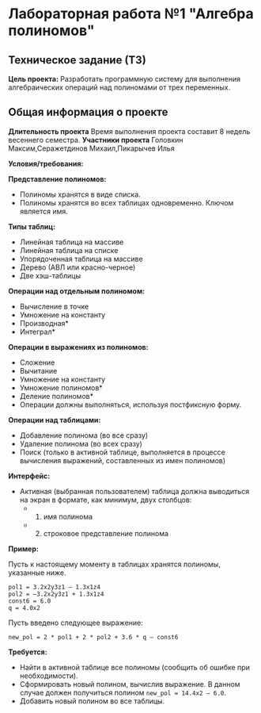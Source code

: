 # Лабораторная работа №1 "Алгебра полиномов"

## Техническое задание (ТЗ)

**Цель проекта:** Разработать программную систему для выполнения алгебраических операций над полиномами от трех переменных.

## Общая информация о проекте
**Длительность проекта**
Время выполнения проекта составит 8 недель весеннего семестра.
**Участники проекта**
Головкин Максим,Серажетдинов Михаил,Пикарычев Илья

**Условия/требования:**

**Представление полиномов:**
- Полиномы хранятся в виде списка.
- Полиномы хранятся во всех таблицах одновременно. Ключом является имя.

**Типы таблиц:**
- Линейная таблица на массиве
- Линейная таблица на списке
- Упорядоченная таблица на массиве
- Дерево (АВЛ или красно-черное)
- Две хэш-таблицы

**Операции над отдельным полиномом:**
- Вычисление в точке
- Умножение на константу
- Производная*
- Интеграл*

**Операции в выражениях из полиномов:**
- Сложение
- Вычитание
- Умножение на константу
- Умножение полиномов*
- Деление полиномов*
- Операции должны выполняться, используя постфиксную форму.

**Операции над таблицами:**
- Добавление полинома (во все сразу)
- Удаление полинома (во всех сразу)
- Поиск (только в активной таблице, выполняется в процессе вычисления выражений, составленных из имен полиномов)

**Интерфейс:**
- Активная (выбранная пользователем) таблица должна выводиться на экран в формате, как минимум, двух столбцов:
  - 1) имя полинома
  - 2) строковое представление полинома

**Пример:**

Пусть к настоящему моменту в таблицах хранятся полиномы, указанные ниже.
```
pol1 = 3.2x2y3z1 – 1.3x1z4
pol2 = –3.2x2y3z1 + 1.3x1z4
const6 = 6.0
q = 4.0x2
```

Пусть введено следующее выражение:
```
new_pol = 2 * pol1 + 2 * pol2 + 3.6 * q – const6
```

**Требуется:**

- Найти в активной таблице все полиномы (сообщить об ошибке при необходимости).
- Сформировать новый полином, вычислив выражение. В данном случае должен получиться полином `new_pol = 14.4x2 – 6.0`.
- Добавить новый полином во все таблицы.
